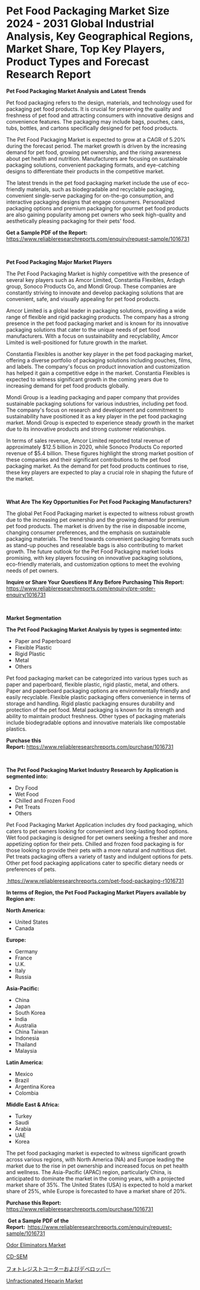 <p><h1>Pet Food Packaging Market Size 2024 - 2031 Global Industrial Analysis, Key Geographical Regions, Market Share, Top Key Players, Product Types and Forecast Research Report</h1></p><p><strong>Pet Food Packaging Market Analysis and Latest Trends</strong></p>
<p><p>Pet food packaging refers to the design, materials, and technology used for packaging pet food products. It is crucial for preserving the quality and freshness of pet food and attracting consumers with innovative designs and convenience features. The packaging may include bags, pouches, cans, tubs, bottles, and cartons specifically designed for pet food products.</p><p>The Pet Food Packaging Market is expected to grow at a CAGR of 5.20% during the forecast period. The market growth is driven by the increasing demand for pet food, growing pet ownership, and the rising awareness about pet health and nutrition. Manufacturers are focusing on sustainable packaging solutions, convenient packaging formats, and eye-catching designs to differentiate their products in the competitive market.</p><p>The latest trends in the pet food packaging market include the use of eco-friendly materials, such as biodegradable and recyclable packaging, convenient single-serve packaging for on-the-go consumption, and interactive packaging designs that engage consumers. Personalized packaging options and premium packaging for gourmet pet food products are also gaining popularity among pet owners who seek high-quality and aesthetically pleasing packaging for their pets' food.</p></p>
<p><strong>Get a Sample PDF of the Report:&nbsp;</strong> <a href="https://www.reliableresearchreports.com/enquiry/request-sample/1016731">https://www.reliableresearchreports.com/enquiry/request-sample/1016731</a></p>
<p>&nbsp;</p>
<p><strong>Pet Food Packaging Major Market Players</strong></p>
<p><p>The Pet Food Packaging Market is highly competitive with the presence of several key players such as Amcor Limited, Constantia Flexibles, Ardagh group, Sonoco Products Co, and Mondi Group. These companies are constantly striving to innovate and develop packaging solutions that are convenient, safe, and visually appealing for pet food products.</p><p>Amcor Limited is a global leader in packaging solutions, providing a wide range of flexible and rigid packaging products. The company has a strong presence in the pet food packaging market and is known for its innovative packaging solutions that cater to the unique needs of pet food manufacturers. With a focus on sustainability and recyclability, Amcor Limited is well-positioned for future growth in the market.</p><p>Constantia Flexibles is another key player in the pet food packaging market, offering a diverse portfolio of packaging solutions including pouches, films, and labels. The company's focus on product innovation and customization has helped it gain a competitive edge in the market. Constantia Flexibles is expected to witness significant growth in the coming years due to increasing demand for pet food products globally.</p><p>Mondi Group is a leading packaging and paper company that provides sustainable packaging solutions for various industries, including pet food. The company's focus on research and development and commitment to sustainability have positioned it as a key player in the pet food packaging market. Mondi Group is expected to experience steady growth in the market due to its innovative products and strong customer relationships.</p><p>In terms of sales revenue, Amcor Limited reported total revenue of approximately $12.5 billion in 2020, while Sonoco Products Co reported revenue of $5.4 billion. These figures highlight the strong market position of these companies and their significant contributions to the pet food packaging market. As the demand for pet food products continues to rise, these key players are expected to play a crucial role in shaping the future of the market.</p></p>
<p>&nbsp;</p>
<p><strong>What Are The Key Opportunities For Pet Food Packaging Manufacturers?</strong></p>
<p><p>The global Pet Food Packaging market is expected to witness robust growth due to the increasing pet ownership and the growing demand for premium pet food products. The market is driven by the rise in disposable income, changing consumer preferences, and the emphasis on sustainable packaging materials. The trend towards convenient packaging formats such as stand-up pouches and resealable bags is also contributing to market growth. The future outlook for the Pet Food Packaging market looks promising, with key players focusing on innovative packaging solutions, eco-friendly materials, and customization options to meet the evolving needs of pet owners.</p></p>
<p><strong>Inquire or Share Your Questions If Any Before Purchasing This Report:</strong> <a href="https://www.reliableresearchreports.com/enquiry/pre-order-enquiry/1016731">https://www.reliableresearchreports.com/enquiry/pre-order-enquiry/1016731</a></p>
<p>&nbsp;</p>
<p><strong>Market Segmentation</strong></p>
<p><strong>The Pet Food Packaging Market Analysis by types is segmented into:</strong></p>
<p><ul><li>Paper and Paperboard</li><li>Flexible Plastic</li><li>Rigid Plastic</li><li>Metal</li><li>Others</li></ul></p>
<p><p>Pet food packaging market can be categorized into various types such as paper and paperboard, flexible plastic, rigid plastic, metal, and others. Paper and paperboard packaging options are environmentally friendly and easily recyclable. Flexible plastic packaging offers convenience in terms of storage and handling. Rigid plastic packaging ensures durability and protection of the pet food. Metal packaging is known for its strength and ability to maintain product freshness. Other types of packaging materials include biodegradable options and innovative materials like compostable plastics.</p></p>
<p><strong>Purchase this Report:&nbsp;</strong><a href="https://www.reliableresearchreports.com/purchase/1016731">https://www.reliableresearchreports.com/purchase/1016731</a></p>
<p>&nbsp;</p>
<p><strong>The Pet Food Packaging Market Industry Research by Application is segmented into:</strong></p>
<p><ul><li>Dry Food</li><li>Wet Food</li><li>Chilled and Frozen Food</li><li>Pet Treats</li><li>Others</li></ul></p>
<p><p>Pet Food Packaging Market Application includes dry food packaging, which caters to pet owners looking for convenient and long-lasting food options. Wet food packaging is designed for pet owners seeking a fresher and more appetizing option for their pets. Chilled and frozen food packaging is for those looking to provide their pets with a more natural and nutritious diet. Pet treats packaging offers a variety of tasty and indulgent options for pets. Other pet food packaging applications cater to specific dietary needs or preferences of pets.</p></p>
<p><a href="https://www.reliableresearchreports.com/pet-food-packaging-r1016731">&nbsp;https://www.reliableresearchreports.com/pet-food-packaging-r1016731</a></p>
<p><strong>In terms of Region, the Pet Food Packaging Market Players available by Region are:</strong></p>
<p>
    <p> <strong> North America: </strong>
        <ul>
            <li>United States</li>
            <li>Canada</li>
        </ul>
        </p> 
    <p> <strong> Europe: </strong>
        <ul>
            <li>Germany</li>
            <li>France</li>
            <li>U.K.</li>
            <li>Italy</li>
            <li>Russia</li>
        </ul>
        </p> 
    <p> <strong> Asia-Pacific: </strong>
        <ul>
            <li>China</li>
            <li>Japan</li>
            <li>South Korea</li>
            <li>India</li>
            <li>Australia</li>
            <li>China Taiwan</li>
            <li>Indonesia</li>
            <li>Thailand</li>
            <li>Malaysia</li>
        </ul>
        </p> 
    <p> <strong> Latin America: </strong>
        <ul>
            <li>Mexico</li>
            <li>Brazil</li>
            <li>Argentina Korea</li>
            <li>Colombia</li>
        </ul>
        </p> 
    <p> <strong> Middle East & Africa: </strong>
        <ul>
            <li>Turkey</li>
            <li>Saudi</li>
            <li>Arabia</li>
            <li>UAE</li>
            <li>Korea</li>
        </ul>
    </p>
    </p>
<p><p>The pet food packaging market is expected to witness significant growth across various regions, with North America (NA) and Europe leading the market due to the rise in pet ownership and increased focus on pet health and wellness. The Asia-Pacific (APAC) region, particularly China, is anticipated to dominate the market in the coming years, with a projected market share of 35%. The United States (USA) is expected to hold a market share of 25%, while Europe is forecasted to have a market share of 20%.</p></p>
<p><strong>Purchase this Report: </strong><a href="https://www.reliableresearchreports.com/purchase/1016731">https://www.reliableresearchreports.com/purchase/1016731</a></p>
<p>&nbsp;<strong>Get a Sample PDF of the Report:&nbsp;&nbsp;</strong><a href="https://www.reliableresearchreports.com/enquiry/request-sample/1016731">https://www.reliableresearchreports.com/enquiry/request-sample/1016731</a></p>
<p><strong></strong></p>
<p><p><a href="https://github.com/yoshih12/Market-Research-Report-List-4/blob/main/odor-eliminators-market.md">Odor Eliminators Market</a></p><p><a href="https://github.com/NikitaBruen/Market-Research-Report-List-1/blob/main/1387988176826.md">CD-SEM</a></p><p><a href="https://github.com/mm14022023/Market-Research-Report-List-2/blob/main/6935286176825.md">フォトレジストコーターおよびデベロッパー</a></p><p><a href="https://github.com/jerrycopelandthomaswsqd8q/Market-Research-Report-List-3/blob/main/unfractionated-heparin-market.md">Unfractionated Heparin Market</a></p></p>